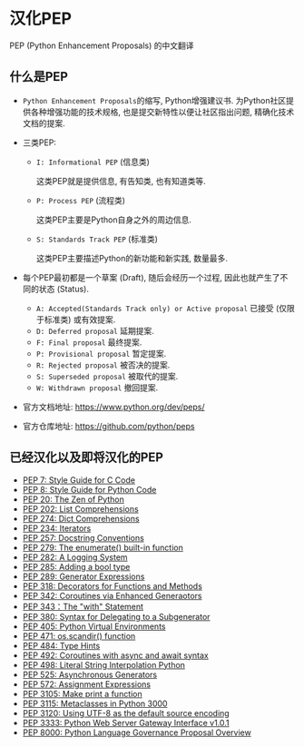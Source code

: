 # 汉化PEP
PEP (Python Enhancement Proposals) 的中文翻译

## 什么是PEP
- `Python Enhancement Proposals`的缩写, Python增强建议书. 为Python社区提供各种增强功能的技术规格, 也是提交新特性以便让社区指出问题, 精确化技术文档的提案.

- 三类PEP:
    - `I: Informational PEP` (信息类)
      
      这类PEP就是提供信息, 有告知类, 也有知道类等.
    - `P: Process PEP` (流程类)
      
      这类PEP主要是Python自身之外的周边信息.
    - `S: Standards Track PEP` (标准类)
      
      这类PEP主要描述Python的新功能和新实践, 数量最多.

- 每个PEP最初都是一个草案 (Draft), 随后会经历一个过程, 因此也就产生了不同的状态 (Status).
    - `A: Accepted(Standards Track only) or Active proposal` 已接受 (仅限于标准类) 或有效提案.
    - `D: Deferred proposal` 延期提案.
    - `F: Final proposal` 最终提案.
    - `P: Provisional proposal` 暂定提案.
    - `R: Rejected proposal` 被否决的提案.
    - `S: Superseded proposal` 被取代的提案.
    - `W: Withdrawn proposal` 撤回提案.

- 官方文档地址: https://www.python.org/dev/peps/
- 官方仓库地址: https://github.com/python/peps
 
## 已经汉化以及即将汉化的PEP
- [PEP 7: Style Guide for C Code](https://www.python.org/dev/peps/pep-0007/)
- [PEP 8: Style Guide for Python Code](https://www.python.org/dev/peps/pep-0008/)
- [PEP 20: The Zen of Python](https://www.python.org/dev/peps/pep-0020/)
- [PEP 202: List Comprehensions](https://www.python.org/dev/peps/pep-0202/)
- [PEP 274: Dict Comprehensions](https://www.python.org/dev/peps/pep-0274/)
- [PEP 234: Iterators](https://www.python.org/dev/peps/pep-0234/)
- [PEP 257: Docstring Conventions](https://www.python.org/dev/peps/pep-0257/)
- [PEP 279: The enumerate() built-in function](https://www.python.org/dev/peps/pep-0279/)
- [PEP 282: A Logging System](https://www.python.org/dev/peps/pep-0282/)
- [PEP 285: Adding a bool type](https://www.python.org/dev/peps/pep-0285/)
- [PEP 289: Generator Expressions](https://www.python.org/dev/peps/pep-0289/)
- [PEP 318: Decorators for Functions and Methods](https://www.python.org/dev/peps/pep-0318/)
- [PEP 342: Coroutines via Enhanced Generaotors](https://www.python.org/dev/peps/pep-0342/)
- [PEP 343：The "with" Statement](https://www.python.org/dev/peps/pep-0343/)
- [PEP 380: Syntax for Delegating to a Subgenerator](https://www.python.org/dev/peps/pep-0380/)
- [PEP 405: Python Virtual Environments](https://www.python.org/dev/peps/pep-0405/)
- [PEP 471: os.scandir() function](https://www.python.org/dev/peps/pep-0471/)
- [PEP 484: Type Hints](https://www.python.org/dev/peps/pep-0484/)
- [PEP 492: Coroutines with async and await syntax](https://www.python.org/dev/peps/pep-0492/)
- [PEP 498: Literal String Interpolation Python](https://www.python.org/dev/peps/pep-0498/)
- [PEP 525: Asynchronous Generators](https://www.python.org/dev/peps/pep-0525/)
- [PEP 572: Assignment Expressions](https://www.python.org/dev/peps/pep-0572/)
- [PEP 3105: Make print a function](https://www.python.org/dev/peps/pep-3105/)
- [PEP 3115: Metaclasses in Python 3000](https://www.python.org/dev/peps/pep-3115/)
- [PEP 3120: Using UTF-8 as the default source encoding](https://www.python.org/dev/peps/pep-3120/)
- [PEP 3333: Python Web Server Gateway Interface v1.0.1](https://www.python.org/dev/peps/pep-3333/)
- [PEP 8000: Python Language Governance Proposal Overview](https://www.python.org/dev/peps/pep-8000/)
